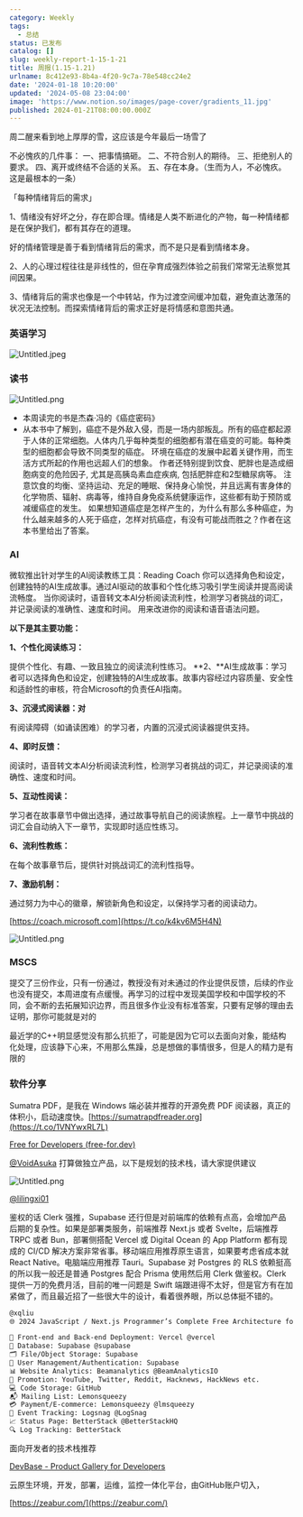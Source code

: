 ```yaml
---
category: Weekly
tags:
  - 总结
status: 已发布
catalog: []
slug: weekly-report-1-15-1-21
title: 周报(1.15-1.21)
urlname: 8c412e93-8b4a-4f20-9c7a-78e548cc24e2
date: '2024-01-18 10:20:00'
updated: '2024-05-08 23:04:00'
image: 'https://www.notion.so/images/page-cover/gradients_11.jpg'
published: 2024-01-21T08:00:00.000Z
---
```


周二醒来看到地上厚厚的雪，这应该是今年最后一场雪了


不必愧疚的几件事：
一、把事情搞砸。
二、不符合别人的期待。
三、拒绝别人的要求。
四、离开或终结不合适的关系。
五、存在本身。（生而为人，不必愧疚。这是最根本的一条）


「每种情绪背后的需求」


1、情绪没有好坏之分，存在即合理。情绪是人类不断进化的产物，每一种情绪都是在保护我们，都有其存在的道理。


好的情绪管理是善于看到情绪背后的需求，而不是只是看到情绪本身。


2、人的心理过程往往是非线性的，但在孕育成强烈体验之前我们常常无法察觉其间因果。


3、情绪背后的需求也像是一个中转站，作为过渡空间缓冲加载，避免直达激荡的状况无法控制。而探索情绪背后的需求正好是将情感和意图共通。


### 英语学习


![Untitled.jpeg](https://prod-files-secure.s3.us-west-2.amazonaws.com/5d24fe63-e567-4804-86f9-9fdc62e13082/faec46dc-9da5-4799-b905-c316418f1168/Untitled.jpeg?X-Amz-Algorithm=AWS4-HMAC-SHA256&X-Amz-Content-Sha256=UNSIGNED-PAYLOAD&X-Amz-Credential=ASIAZI2LB466UHRDO3VI%2F20250403%2Fus-west-2%2Fs3%2Faws4_request&X-Amz-Date=20250403T053905Z&X-Amz-Expires=3600&X-Amz-Security-Token=IQoJb3JpZ2luX2VjEH0aCXVzLXdlc3QtMiJIMEYCIQDrxFXiTJ5LhK%2FvkjCb5tCnyO6rH0i9g6VCo8SHHJ5xSgIhAO66HLwWUc489FOhTxsNV4ia6MDeHBL%2Bm7kbWbCFhxJWKogECOb%2F%2F%2F%2F%2F%2F%2F%2F%2F%2FwEQABoMNjM3NDIzMTgzODA1Igx1tximk%2Bcj3Y4g7F0q3AMLjADbLwbqR%2BLOIUbcxhoo1Y3dSJtCJ7whW6oIPXazCfvuIgCZ8fzfngALue4AYLL51gLZA97GuCyl7%2FFtJ4LzddTSH1N9w8H%2FvdRgyH1al8gBkOrA3Qr9ujQTiBO182rBFq9xU%2FvTQ7CZ%2BErgVd1pyMKXYVya5zaH2mEmGI1C0TO0kq7dAyXYtTXo%2FZvc%2BVg08a8x8ULswfKSvCk6ezzWFbgcrCdfcizB8v5CvcKkqNnyc4qYOulREV%2BqN9ejEEUJ8HFOpz1w6xNd%2FLJg6%2FDansWTXm3Iw3pNXQsyaqE3qiO0%2FvGp8TtHR8MMOe9kDZ8J5zkda4TaPffx%2BNo%2FmZu2iSSxgmANstx8wELqFamXGebIWX3QavarOWJJyabLazWR7expBDD%2FMz3pBfxOLcYC4ENnmXvsthQEIY2CuDfYYodM8lbjQBSROUHX8XcVMrp6CZrHRORW5gsWp67KYj3BCqf5JSyNTiEPtOwLZz2HBCiuGepF1jD4Je5b0wmmXF3DIegVFomQbt1P7U2KfanjqUwAG4nRBbhJp%2BLZoKgPAqVxa1LVDRXtPX0WrlJjaMo%2BmCXoRH0trmqVB5nyKjkEOoMqldMznMmEZtuUU9zBC%2F%2Bbxf6SHmfvjZ%2F21jCGrbi%2FBjqkAVIN%2F2waeIJ0oAVkxa%2BnCI6%2F8XAv8%2Fq7jQrzrB4PKP4iDrcN1fjWNx1pOUnXxOVaIa52vXZftz8GvEijZno9aM1PvMYN%2F0KCrFQNtXvu9d8UOKHNLnJlJjtV5b7KuLPR%2FpcD6O8xT6YYfd%2BDazPzIEr9RGdghL%2BYByjh2dWj3TtL4zJSiNZeNa%2FFBYXlO1wM17%2BuHiXp3QiE19CntI7uJMGUVQrs&X-Amz-Signature=55118253ba03b427be2e619a17b62d27d9cfcbe87d72d822c28f55587fb096f8&X-Amz-SignedHeaders=host&x-id=GetObject)


### 读书


![Untitled.png](https://prod-files-secure.s3.us-west-2.amazonaws.com/5d24fe63-e567-4804-86f9-9fdc62e13082/08aff459-da99-4ed5-87c6-1f4c95b62ac3/Untitled.png?X-Amz-Algorithm=AWS4-HMAC-SHA256&X-Amz-Content-Sha256=UNSIGNED-PAYLOAD&X-Amz-Credential=ASIAZI2LB466UHRDO3VI%2F20250403%2Fus-west-2%2Fs3%2Faws4_request&X-Amz-Date=20250403T053905Z&X-Amz-Expires=3600&X-Amz-Security-Token=IQoJb3JpZ2luX2VjEH0aCXVzLXdlc3QtMiJIMEYCIQDrxFXiTJ5LhK%2FvkjCb5tCnyO6rH0i9g6VCo8SHHJ5xSgIhAO66HLwWUc489FOhTxsNV4ia6MDeHBL%2Bm7kbWbCFhxJWKogECOb%2F%2F%2F%2F%2F%2F%2F%2F%2F%2FwEQABoMNjM3NDIzMTgzODA1Igx1tximk%2Bcj3Y4g7F0q3AMLjADbLwbqR%2BLOIUbcxhoo1Y3dSJtCJ7whW6oIPXazCfvuIgCZ8fzfngALue4AYLL51gLZA97GuCyl7%2FFtJ4LzddTSH1N9w8H%2FvdRgyH1al8gBkOrA3Qr9ujQTiBO182rBFq9xU%2FvTQ7CZ%2BErgVd1pyMKXYVya5zaH2mEmGI1C0TO0kq7dAyXYtTXo%2FZvc%2BVg08a8x8ULswfKSvCk6ezzWFbgcrCdfcizB8v5CvcKkqNnyc4qYOulREV%2BqN9ejEEUJ8HFOpz1w6xNd%2FLJg6%2FDansWTXm3Iw3pNXQsyaqE3qiO0%2FvGp8TtHR8MMOe9kDZ8J5zkda4TaPffx%2BNo%2FmZu2iSSxgmANstx8wELqFamXGebIWX3QavarOWJJyabLazWR7expBDD%2FMz3pBfxOLcYC4ENnmXvsthQEIY2CuDfYYodM8lbjQBSROUHX8XcVMrp6CZrHRORW5gsWp67KYj3BCqf5JSyNTiEPtOwLZz2HBCiuGepF1jD4Je5b0wmmXF3DIegVFomQbt1P7U2KfanjqUwAG4nRBbhJp%2BLZoKgPAqVxa1LVDRXtPX0WrlJjaMo%2BmCXoRH0trmqVB5nyKjkEOoMqldMznMmEZtuUU9zBC%2F%2Bbxf6SHmfvjZ%2F21jCGrbi%2FBjqkAVIN%2F2waeIJ0oAVkxa%2BnCI6%2F8XAv8%2Fq7jQrzrB4PKP4iDrcN1fjWNx1pOUnXxOVaIa52vXZftz8GvEijZno9aM1PvMYN%2F0KCrFQNtXvu9d8UOKHNLnJlJjtV5b7KuLPR%2FpcD6O8xT6YYfd%2BDazPzIEr9RGdghL%2BYByjh2dWj3TtL4zJSiNZeNa%2FFBYXlO1wM17%2BuHiXp3QiE19CntI7uJMGUVQrs&X-Amz-Signature=7f4a3af1d5567922d1013aa80745168534ff06ead356091d9300e80aaeaf7d06&X-Amz-SignedHeaders=host&x-id=GetObject)

- 本周读完的书是杰森·冯的《癌症密码》
- 从本书中了解到，癌症不是外敌入侵，而是一场内部叛乱。所有的癌症都起源于人体的正常细胞。人体内几乎每种类型的细胞都有潜在癌变的可能。每种类型的细胞都会导致不同类型的癌症。
环境在癌症的发展中起着关键作用，而生活方式所起的作用也远超人们的想象。
作者还特别提到饮食、肥胖也是造成细胞病变的危险因子, 尤其是高胰岛素血症疾病, 包括肥胖症和2型糖尿病等。
注意饮食的均衡、坚持运动、充足的睡眠、保持身心愉悦，并且远离有害身体的化学物质、辐射、病毒等，维持自身免疫系统健康运作，这些都有助于预防或减缓癌症的发生。
如果想知道癌症是怎样产生的，为什么有那么多种癌症，为什么越来越多的人死于癌症，怎样对抗癌症，有没有可能战而胜之？作者在这本书里给出了答案。

### AI


微软推出针对学生的AI阅读教练工具：Reading Coach
你可以选择角色和设定，创建独特的AI生成故事。通过AI驱动的故事和个性化练习吸引学生阅读并提高阅读流畅度。
当你阅读时，语音转文本AI分析阅读流利性，检测学习者挑战的词汇，并记录阅读的准确性、速度和时间。
用来改进你的阅读和语音语法问题。


**以下是其主要功能：**


**1、个性化阅读练习：**


提供个性化、有趣、一致且独立的阅读流利性练习。
**2、**AI生成故事：学习者可以选择角色和设定，创建独特的AI生成故事。故事内容经过内容质量、安全性和适龄性的审核，符合Microsoft的负责任AI指南。


**3、沉浸式阅读器：对**


有阅读障碍（如诵读困难）的学习者，内置的沉浸式阅读器提供支持。


**4、即时反馈：**


阅读时，语音转文本AI分析阅读流利性，检测学习者挑战的词汇，并记录阅读的准确性、速度和时间。


**5、互动性阅读：**


学习者在故事章节中做出选择，通过故事导航自己的阅读旅程。上一章节中挑战的词汇会自动纳入下一章节，实现即时适应性练习。


**6、流利性教练：**


在每个故事章节后，提供针对挑战词汇的流利性指导。


**7、激励机制：**


通过努力为中心的徽章，解锁新角色和设定，以保持学习者的阅读动力。


[https://coach.microsoft.com](https://t.co/k4kv6M5H4N)


![Untitled.png](https://prod-files-secure.s3.us-west-2.amazonaws.com/5d24fe63-e567-4804-86f9-9fdc62e13082/8f53d036-0cfc-469d-a837-f15107675ae4/Untitled.png?X-Amz-Algorithm=AWS4-HMAC-SHA256&X-Amz-Content-Sha256=UNSIGNED-PAYLOAD&X-Amz-Credential=ASIAZI2LB466UHRDO3VI%2F20250403%2Fus-west-2%2Fs3%2Faws4_request&X-Amz-Date=20250403T053905Z&X-Amz-Expires=3600&X-Amz-Security-Token=IQoJb3JpZ2luX2VjEH0aCXVzLXdlc3QtMiJIMEYCIQDrxFXiTJ5LhK%2FvkjCb5tCnyO6rH0i9g6VCo8SHHJ5xSgIhAO66HLwWUc489FOhTxsNV4ia6MDeHBL%2Bm7kbWbCFhxJWKogECOb%2F%2F%2F%2F%2F%2F%2F%2F%2F%2FwEQABoMNjM3NDIzMTgzODA1Igx1tximk%2Bcj3Y4g7F0q3AMLjADbLwbqR%2BLOIUbcxhoo1Y3dSJtCJ7whW6oIPXazCfvuIgCZ8fzfngALue4AYLL51gLZA97GuCyl7%2FFtJ4LzddTSH1N9w8H%2FvdRgyH1al8gBkOrA3Qr9ujQTiBO182rBFq9xU%2FvTQ7CZ%2BErgVd1pyMKXYVya5zaH2mEmGI1C0TO0kq7dAyXYtTXo%2FZvc%2BVg08a8x8ULswfKSvCk6ezzWFbgcrCdfcizB8v5CvcKkqNnyc4qYOulREV%2BqN9ejEEUJ8HFOpz1w6xNd%2FLJg6%2FDansWTXm3Iw3pNXQsyaqE3qiO0%2FvGp8TtHR8MMOe9kDZ8J5zkda4TaPffx%2BNo%2FmZu2iSSxgmANstx8wELqFamXGebIWX3QavarOWJJyabLazWR7expBDD%2FMz3pBfxOLcYC4ENnmXvsthQEIY2CuDfYYodM8lbjQBSROUHX8XcVMrp6CZrHRORW5gsWp67KYj3BCqf5JSyNTiEPtOwLZz2HBCiuGepF1jD4Je5b0wmmXF3DIegVFomQbt1P7U2KfanjqUwAG4nRBbhJp%2BLZoKgPAqVxa1LVDRXtPX0WrlJjaMo%2BmCXoRH0trmqVB5nyKjkEOoMqldMznMmEZtuUU9zBC%2F%2Bbxf6SHmfvjZ%2F21jCGrbi%2FBjqkAVIN%2F2waeIJ0oAVkxa%2BnCI6%2F8XAv8%2Fq7jQrzrB4PKP4iDrcN1fjWNx1pOUnXxOVaIa52vXZftz8GvEijZno9aM1PvMYN%2F0KCrFQNtXvu9d8UOKHNLnJlJjtV5b7KuLPR%2FpcD6O8xT6YYfd%2BDazPzIEr9RGdghL%2BYByjh2dWj3TtL4zJSiNZeNa%2FFBYXlO1wM17%2BuHiXp3QiE19CntI7uJMGUVQrs&X-Amz-Signature=a426e1f24a850af86f2df89638b46f5194b85051255417bbe48ec2af8824899c&X-Amz-SignedHeaders=host&x-id=GetObject)


### MSCS


提交了三份作业，只有一份通过，教授没有对未通过的作业提供反馈，后续的作业也没有提交，本周进度有点缓慢。再学习的过程中发现美国学校和中国学校的不同，会不断的去拓展知识边界，而且很多作业没有标准答案，只要有足够的理由去证明，那你可能就是对的


最近学的C++明显感觉没有那么抗拒了，可能是因为它可以去面向对象，能结构化处理，应该静下心来，不用那么焦躁，总是想做的事情很多，但是人的精力是有限的


### 软件分享


Sumatra PDF，是我在 Windows 端必装并推荐的开源免费 PDF 阅读器，真正的体积小，启动速度快。[https://sumatrapdfreader.org](https://t.co/1VNYwxRL7L)


[Free for Developers (free-for.dev)](https://free-for.dev/#/)


[@VoidAsuka](https://twitter.com/VoidAsuka) 打算做独立产品，以下是规划的技术栈，请大家提供建议


![Untitled.png](https://prod-files-secure.s3.us-west-2.amazonaws.com/5d24fe63-e567-4804-86f9-9fdc62e13082/93561a3c-b2bc-4a43-bbc5-67e3f740ed5e/Untitled.png?X-Amz-Algorithm=AWS4-HMAC-SHA256&X-Amz-Content-Sha256=UNSIGNED-PAYLOAD&X-Amz-Credential=ASIAZI2LB466UHRDO3VI%2F20250403%2Fus-west-2%2Fs3%2Faws4_request&X-Amz-Date=20250403T053905Z&X-Amz-Expires=3600&X-Amz-Security-Token=IQoJb3JpZ2luX2VjEH0aCXVzLXdlc3QtMiJIMEYCIQDrxFXiTJ5LhK%2FvkjCb5tCnyO6rH0i9g6VCo8SHHJ5xSgIhAO66HLwWUc489FOhTxsNV4ia6MDeHBL%2Bm7kbWbCFhxJWKogECOb%2F%2F%2F%2F%2F%2F%2F%2F%2F%2FwEQABoMNjM3NDIzMTgzODA1Igx1tximk%2Bcj3Y4g7F0q3AMLjADbLwbqR%2BLOIUbcxhoo1Y3dSJtCJ7whW6oIPXazCfvuIgCZ8fzfngALue4AYLL51gLZA97GuCyl7%2FFtJ4LzddTSH1N9w8H%2FvdRgyH1al8gBkOrA3Qr9ujQTiBO182rBFq9xU%2FvTQ7CZ%2BErgVd1pyMKXYVya5zaH2mEmGI1C0TO0kq7dAyXYtTXo%2FZvc%2BVg08a8x8ULswfKSvCk6ezzWFbgcrCdfcizB8v5CvcKkqNnyc4qYOulREV%2BqN9ejEEUJ8HFOpz1w6xNd%2FLJg6%2FDansWTXm3Iw3pNXQsyaqE3qiO0%2FvGp8TtHR8MMOe9kDZ8J5zkda4TaPffx%2BNo%2FmZu2iSSxgmANstx8wELqFamXGebIWX3QavarOWJJyabLazWR7expBDD%2FMz3pBfxOLcYC4ENnmXvsthQEIY2CuDfYYodM8lbjQBSROUHX8XcVMrp6CZrHRORW5gsWp67KYj3BCqf5JSyNTiEPtOwLZz2HBCiuGepF1jD4Je5b0wmmXF3DIegVFomQbt1P7U2KfanjqUwAG4nRBbhJp%2BLZoKgPAqVxa1LVDRXtPX0WrlJjaMo%2BmCXoRH0trmqVB5nyKjkEOoMqldMznMmEZtuUU9zBC%2F%2Bbxf6SHmfvjZ%2F21jCGrbi%2FBjqkAVIN%2F2waeIJ0oAVkxa%2BnCI6%2F8XAv8%2Fq7jQrzrB4PKP4iDrcN1fjWNx1pOUnXxOVaIa52vXZftz8GvEijZno9aM1PvMYN%2F0KCrFQNtXvu9d8UOKHNLnJlJjtV5b7KuLPR%2FpcD6O8xT6YYfd%2BDazPzIEr9RGdghL%2BYByjh2dWj3TtL4zJSiNZeNa%2FFBYXlO1wM17%2BuHiXp3QiE19CntI7uJMGUVQrs&X-Amz-Signature=3a9fbbf2d39ec6a84cf068a28e84a2428f2d9b09c72d1a49b7db70e19f6d3fbe&X-Amz-SignedHeaders=host&x-id=GetObject)


[@lilingxi01](https://twitter.com/lilingxi01)


鉴权的话 Clerk 强推，Supabase 还行但是对前端库的依赖有点高，会增加产品后期的复杂性。如果是部署类服务，前端推荐 Next.js 或者 Svelte，后端推荐 TRPC 或者 Bun，部署侧搭配 Vercel 或 Digital Ocean 的 App Platform 都有现成的 CI/CD 解决方案非常省事。移动端应用推荐原生语言，如果要考虑省成本就 React Native。电脑端应用推荐 Tauri。Supabase 对 Postgres 的 RLS 依赖挺高的所以我一般还是普通 Postgres 配合 Prisma 使用然后用 Clerk 做鉴权。Clerk 提供一万的免费月活，目前的唯一问题是 Swift 端跟进得不太好，但是官方有在加紧做了，而且最近招了一些很大牛的设计，看着很养眼，所以总体挺不错的。


```markdown
@xqliu
🌐 2024 JavaScript / Next.js Programmer’s Complete Free Architecture for solo entrepreneur:

🔧 Front-end and Back-end Deployment: Vercel @vercel
💾 Database: Supabase @supabase
🗂️ File/Object Storage: Supabase
👥 User Management/Authentication: Supabase
📊 Website Analytics: Beamanalytics @BeamAnalyticsIO
📣 Promotion: YouTube, Twitter, Reddit, Hacknews, HackNews etc. 
💻 Code Storage: GitHub
📬 Mailing List: Lemonsqueezy
💳 Payment/E-commerce: Lemonsqueezy @lmsqueezy
📌 Event Tracking: Logsnag @LogSnag
📈 Status Page: BetterStack @BetterStackHQ
🔍 Log Tracking: BetterStack
```


面向开发者的技术栈推荐


[DevBase - Product Gallery for Developers](https://devbase.fyi/)


云原生环境，开发，部署，运维，监控一体化平台，由GitHub账户切入，


[https://zeabur.com/](https://zeabur.com/)

